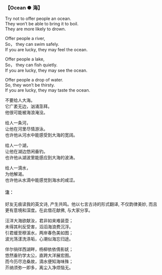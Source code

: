 ### 【Ocean ● 海】

Try not to offer people an ocean.   
They won’t be able to bring it to boil.   
They are more likely to drown. 

Offer people a river,   
So， they can swim safely.  
If you are lucky, they may feel the ocean.

Offer people a lake,  
So， they can fish quietly.  
If you are lucky, they may see the ocean.

Offer people a drop of water.   
So, they won’t be thirsty.  
If you are lucky, they may taste the ocean. 

不要给人大海。  
它广袤无边，汹涌澎拜。  
他很可能被海浪淹没。

给人一条河，  
让他在河里尽情游泳。  
也许他从河水中能感受到大海的宽阔。

给人一个湖，  
让他在湖边悠闲垂钓。  
也许他从湖波里能感应到大海的波涛。

给人一滴水，  
为他解渴。  
也许他从水滴中能感觉到海水的咸涩。

#### 注：
好友无痕读我的英文诗, 产生共鸣。他以七言古诗的形式翻译, 不仅韵律美妙, 而且更有意境和深度。在此借花献佛, 与大家分享。

汪洋大海欲献汝，君非如来难装壶；   
未得其利反受害，滔滔海浪费沉浮。           
引君缓至穆溪水，两岸春色美如图；   
波光荡漾洗涤垢，心潮似海忘归途。             

伴尔徜徉西湖畔，杨柳依依倩影妩；   
悠然垂钓学太公，直跨大洋展宏图。                    
而今历尽沧桑故，滴水便知海味殊；   
芥纳须弥一即多，离尘入净烦恼无。 

